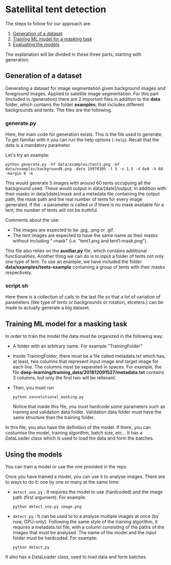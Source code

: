 # Satellital tent detection
The steps to follow for our approach are:
1. [Generation of a dataset](#generation-of-a-dataset)
2. [Training ML model for a masking task](#training-ml-model-for-a-masking-task)
3. [Evaluating the models](#evaluating-the-models)

The explanation will be divided in these three parts, starting with generation.

## Generation of a dataset
Generating a dataset for image segmentation given background images and foreground images. Applied to satellite image segmentation. For this part (included in /generation) there are 2 important files in addition to the **data** folder, which contains the folder **examples**, that includes different backgrounds and tents. The files are the following.

### generate.py

Here, the main code for generation exists. This is the file used to generate. To get familiar with it you can run the help options (`-help`). Recall that the date is a mandatory parameter.

Let's try an example:

`python generate.py -hf data/examples/tent1.png -bf data/examples/background8.png -date 19970305 -l 5 -s 1.5 -d 0x0 -h 60 -margin 0 -m`

This would generate 5 images with around 60 tents occupying all the background used. These would output in data/[date]/output, in addition with their masks in data/[date]/mask and a metadata file containing the output path, the mask path and the real number of tents for every image generated. If the `-m` parameter is called or if there is no mask available for a tent, the number of tents will not be truthful.

Comments about the use:
- The images are expected to be .jpg, .png or .gif.
- The tent images are expected to have the same name as their masks without including "-mask" (i.e. "tent1.png and tent1-mask.png").

This file also relies on the **auxiliar.py** file, which contains additional functionalities.
Another thing we can do is to input a folder of tents not only one type of tent. To use an example, we have included the folder **data/examples/tents-example** containing a group of tents with their masks respectively.

### script.sh

Here there is a collection of calls to the last file so that a lot of variation of parameters (like type of tents or backgrounds or rotation, etcetera.) can be made to actually generate a big dataset.


## Training ML model for a masking task

In order to train the model the data must be organized in the following way:
- A folder with an arbitrary name. For example "TrainingFolder"
- Inside TrainingFolder, there must be a file called metadata.txt which has, at least, two columns that represent input image and target image for each line.
The columns must be separated in spaces. 
For example, the file **deep-learning/training_data/201812091527/metadata.txt** contains 3 columns, but only the first two will be rellevant. 
- Then, you must run 

    `python convolutional_masking.py`
    
    Notice that inside this file, you must hardcode some parameters such as training and validation data folder. 
    Validation data folder must have the same structure than the training folder.
    
    
In this file, you also have the definition of the model. If there, you can costumise the model, training algorithm, batch size, etc...
It has a DataLoader class which is used to load the data and form the batches.


## Using the models
You can train a model or use the one provided in the repo.

Once you have trained a model, you can use it to analyse images. 
There are to ways to do it: one by one or many at the same time:
- `detect_one.py` : It requires the model to use (hardcoded) and the image path (first argument). For example:
    
    `python detect_one.py image.png`
    
- `detect.py` : It can be used to to a analyse multiple images at once (by now, GPU-only).
Following the same style of the training algorithm, it requires a metadata.txt file, with a column consisting of the paths of the images that must be analysed.
The name of the model and the input folder must be hardcoded. For example:

    `python detect.py`

It also has a DataLoader class, used to load data and form batches.
